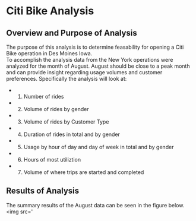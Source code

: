 # Citi Bike Analysis
## Overview and Purpose of Analysis
The purpose of this analysis is to determine feasability for opening a Citi Bike operation in Des Moines Iowa.  
To accomplish the analysis data from the New York operations were analyzed for the month of August.  August should be close to a peak month and can provide insight regarding usage volumes and customer preferences.
Specifically the analysis will look at:
- 1. Number of rides 
- 2. Volume of rides by gender
- 3. Volume of rides by Customer Type
- 4. Duration of rides in total and by gender
- 5. Usage by hour of day and day of week in total and by gender
- 6. Hours of most utiliztion 
- 7. Volume of where trips are started and completed

## Results of Analysis
The summary results of the August data can be seen in the figure below.
<img src='
